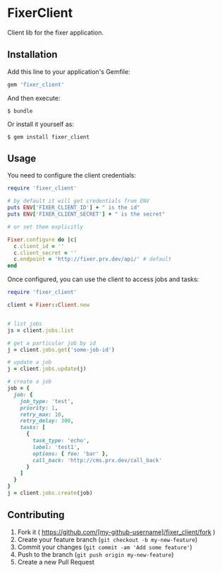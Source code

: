 # FixerClient

Client lib for the fixer application.

## Installation

Add this line to your application's Gemfile:

```ruby
gem 'fixer_client'
```

And then execute:

    $ bundle

Or install it yourself as:

    $ gem install fixer_client

## Usage

You need to configure the client credentials:

```ruby
require 'fixer_client'

# by default it will get credentials from ENV
puts ENV['FIXER_CLIENT_ID'] + " is the id"
puts ENV['FIXER_CLIENT_SECRET'] + " is the secret"

# or set them explicitly

Fixer.configure do |c|
  c.client_id = ''
  c.client_secret = ''
  c.endpoint = 'http://fixer.prx.dev/api/' # default
end
```

Once configured, you can use the client to access jobs and tasks:

```ruby
require 'fixer_client'

client = Fixer::Client.new


# list jobs
js = client.jobs.list

# get a particular job by id
j = client.jobs.get('some-job-id')

# update a job
j = client.jobs.update(j)

# create a job
job = {
  job: {
    job_type: 'test',
    priority: 1,
    retry_max: 10,
    retry_delay: 300,
    tasks: [
      {
        task_type: 'echo',
        label: 'test1',
        options: { foo: 'bar' },
        call_back: 'http://cms.prx.dev/call_back'
      }
    ]
  }
}
j = client.jobs.create(job)

```

## Contributing

1. Fork it ( https://github.com/[my-github-username]/fixer_client/fork )
2. Create your feature branch (`git checkout -b my-new-feature`)
3. Commit your changes (`git commit -am 'Add some feature'`)
4. Push to the branch (`git push origin my-new-feature`)
5. Create a new Pull Request
